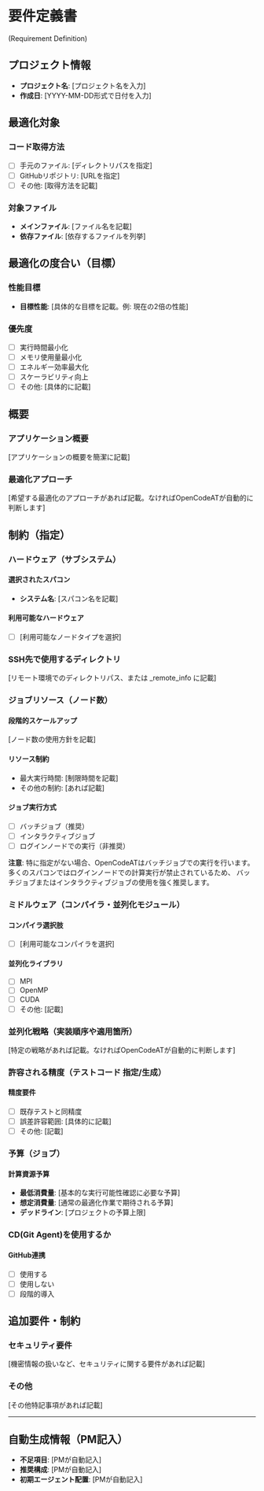 # 要件定義書 
(Requirement Definition)

## プロジェクト情報
- **プロジェクト名**: [プロジェクト名を入力]
- **作成日**: [YYYY-MM-DD形式で日付を入力]

## 最適化対象
### コード取得方法
- [ ] 手元のファイル: [ディレクトリパスを指定]
- [ ] GitHubリポジトリ: [URLを指定]
- [ ] その他: [取得方法を記載]

### 対象ファイル
- **メインファイル**: [ファイル名を記載]
- **依存ファイル**: [依存するファイルを列挙]

## 最適化の度合い（目標）
### 性能目標
- **目標性能**: [具体的な目標を記載。例: 現在の2倍の性能]

### 優先度
- [ ] 実行時間最小化
- [ ] メモリ使用量最小化  
- [ ] エネルギー効率最大化
- [ ] スケーラビリティ向上
- [ ] その他: [具体的に記載]

## 概要
### アプリケーション概要
[アプリケーションの概要を簡潔に記載]

### 最適化アプローチ
[希望する最適化のアプローチがあれば記載。なければOpenCodeATが自動的に判断します]

## 制約（指定）

### ハードウェア（サブシステム）
#### 選択されたスパコン
- **システム名**: [スパコン名を記載]

#### 利用可能なハードウェア
- [ ] [利用可能なノードタイプを選択]

### SSH先で使用するディレクトリ
[リモート環境でのディレクトリパス、または _remote_info に記載]

### ジョブリソース（ノード数）
#### 段階的スケールアップ
[ノード数の使用方針を記載]

#### リソース制約
- 最大実行時間: [制限時間を記載]
- その他の制約: [あれば記載]

#### ジョブ実行方式
- [ ] バッチジョブ（推奨）
- [ ] インタラクティブジョブ
- [ ] ログインノードでの実行（非推奨）

**注意**: 特に指定がない場合、OpenCodeATはバッチジョブでの実行を行います。
多くのスパコンではログインノードでの計算実行が禁止されているため、
バッチジョブまたはインタラクティブジョブの使用を強く推奨します。

### ミドルウェア（コンパイラ・並列化モジュール）
#### コンパイラ選択肢
- [ ] [利用可能なコンパイラを選択]

#### 並列化ライブラリ
- [ ] MPI
- [ ] OpenMP
- [ ] CUDA
- [ ] その他: [記載]

### 並列化戦略（実装順序や適用箇所）
[特定の戦略があれば記載。なければOpenCodeATが自動的に判断します]

### 許容される精度（テストコード 指定/生成）
#### 精度要件
- [ ] 既存テストと同精度
- [ ] 誤差許容範囲: [具体的に記載]
- [ ] その他: [記載]

### 予算（ジョブ）
#### 計算資源予算
- **最低消費量**: [基本的な実行可能性確認に必要な予算]
- **想定消費量**: [通常の最適化作業で期待される予算]
- **デッドライン**: [プロジェクトの予算上限]

### CD(Git Agent)を使用するか
#### GitHub連携
- [ ] 使用する
- [ ] 使用しない
- [ ] 段階的導入

## 追加要件・制約
### セキュリティ要件
[機密情報の扱いなど、セキュリティに関する要件があれば記載]

### その他
[その他特記事項があれば記載]

---

## 自動生成情報（PM記入）
- **不足項目**: [PMが自動記入]
- **推奨構成**: [PMが自動記入]
- **初期エージェント配置**: [PMが自動記入]